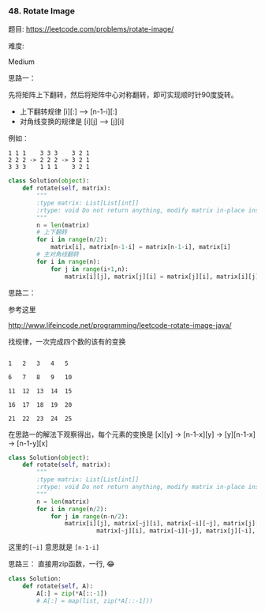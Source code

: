 ### 48. Rotate Image


题目:
<https://leetcode.com/problems/rotate-image/>


难度:

Medium




思路一：


先将矩阵上下翻转，然后将矩阵中心对称翻转，即可实现顺时针90度旋转。


- 上下翻转规律 [i][:] --> [n-1-i][:]
- 对角线变换的规律是 [i][j] --> [j][i]


例如：
```
1 1 1    3 3 3    3 2 1
2 2 2 -> 2 2 2 -> 3 2 1
3 3 3    1 1 1    3 2 1
```


```python
class Solution(object):
    def rotate(self, matrix):
        """
        :type matrix: List[List[int]]
        :rtype: void Do not return anything, modify matrix in-place instead.
        """
        n = len(matrix)
        # 上下翻转
        for i in range(n/2):
            matrix[i], matrix[n-1-i] = matrix[n-1-i], matrix[i]
        # 主对角线翻转
        for i in range(n):
            for j in range(i+1,n):
                matrix[i][j], matrix[j][i] = matrix[j][i], matrix[i][j]
```


思路二：

参考这里

<http://www.lifeincode.net/programming/leetcode-rotate-image-java/>

找规律，一次完成四个数的该有的变换

```

1 	2 	3 	4 	5 					

6 	7 	8 	9 	10 	

11 	12 	13 	14 	15 	

16 	17 	18 	19 	20 	

21 	22 	23 	24 	25 

```

在思路一的解法下观察得出，每个元素的变换是 [x][y] -> [n-1-x][y] -> [y][n-1-x] -> [n-1-y][x]


```python
class Solution(object):
    def rotate(self, matrix):
        """
        :type matrix: List[List[int]]
        :rtype: void Do not return anything, modify matrix in-place instead.
        """
        n = len(matrix)
        for i in range(n/2):
            for j in range(n-n/2):
                matrix[i][j], matrix[~j][i], matrix[~i][~j], matrix[j][~i] = \
                         matrix[~j][i], matrix[~i][~j], matrix[j][~i], matrix[i][j]
```
这里的```[~i]``` 意思就是 ```[n-1-i]```

思路三：
直接用zip函数，一行, 😂

```python
class Solution:
    def rotate(self, A):
        A[:] = zip(*A[::-1])
        # A[:] = map(list, zip(*A[::-1]))
```





